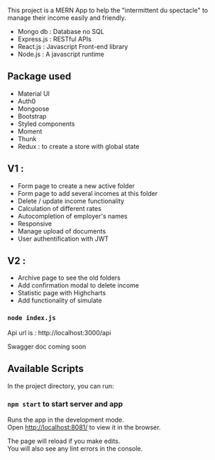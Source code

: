 This project is a MERN App to help the "intermittent du spectacle" to manage their income easily and friendly.

- Mongo db : Database no SQL
- Express.js : RESTful APIs
- React.js : Javascript Front-end library
- Node.js : A javascript runtime

## Package used

- Material UI
- Auth0
- Mongoose
- Bootstrap
- Styled components
- Moment
- Thunk
- Redux : to create a store with global state

## V1 :

- Form page to create a new active folder
- Form page to add several incomes at this folder
- Delete / update income functionality
- Calculation of different rates
- Autocompletion of employer's names
- Responsive
- Manage upload of documents
- User authentification with JWT

## V2 :

- Archive page to see the old folders
- Add confirmation modal to delete income
- Statistic page with Highcharts
- Add functionality of simulate

### `node index.js`

Api url is : http://localhost:3000/api

Swagger doc coming soon

## Available Scripts

In the project directory, you can run:

### `npm start` to start server and app

Runs the app in the development mode.<br />
Open [http://localhost:8081/](http://localhost:8081) to view it in the browser.

The page will reload if you make edits.<br />
You will also see any lint errors in the console.
